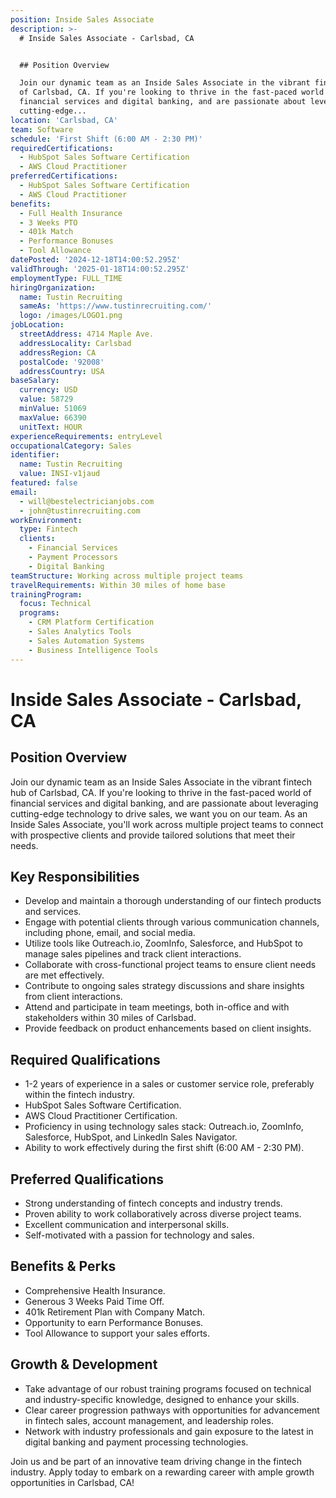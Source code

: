 ```yaml
---
position: Inside Sales Associate
description: >-
  # Inside Sales Associate - Carlsbad, CA


  ## Position Overview

  Join our dynamic team as an Inside Sales Associate in the vibrant fintech hub
  of Carlsbad, CA. If you're looking to thrive in the fast-paced world of
  financial services and digital banking, and are passionate about leveraging
  cutting-edge...
location: 'Carlsbad, CA'
team: Software
schedule: 'First Shift (6:00 AM - 2:30 PM)'
requiredCertifications:
  - HubSpot Sales Software Certification
  - AWS Cloud Practitioner
preferredCertifications:
  - HubSpot Sales Software Certification
  - AWS Cloud Practitioner
benefits:
  - Full Health Insurance
  - 3 Weeks PTO
  - 401k Match
  - Performance Bonuses
  - Tool Allowance
datePosted: '2024-12-18T14:00:52.295Z'
validThrough: '2025-01-18T14:00:52.295Z'
employmentType: FULL_TIME
hiringOrganization:
  name: Tustin Recruiting
  sameAs: 'https://www.tustinrecruiting.com/'
  logo: /images/LOGO1.png
jobLocation:
  streetAddress: 4714 Maple Ave.
  addressLocality: Carlsbad
  addressRegion: CA
  postalCode: '92008'
  addressCountry: USA
baseSalary:
  currency: USD
  value: 58729
  minValue: 51069
  maxValue: 66390
  unitText: HOUR
experienceRequirements: entryLevel
occupationalCategory: Sales
identifier:
  name: Tustin Recruiting
  value: INSI-v1jaud
featured: false
email:
  - will@bestelectricianjobs.com
  - john@tustinrecruiting.com
workEnvironment:
  type: Fintech
  clients:
    - Financial Services
    - Payment Processors
    - Digital Banking
teamStructure: Working across multiple project teams
travelRequirements: Within 30 miles of home base
trainingProgram:
  focus: Technical
  programs:
    - CRM Platform Certification
    - Sales Analytics Tools
    - Sales Automation Systems
    - Business Intelligence Tools
---
```




# Inside Sales Associate - Carlsbad, CA

## Position Overview
Join our dynamic team as an Inside Sales Associate in the vibrant fintech hub of Carlsbad, CA. If you're looking to thrive in the fast-paced world of financial services and digital banking, and are passionate about leveraging cutting-edge technology to drive sales, we want you on our team. As an Inside Sales Associate, you'll work across multiple project teams to connect with prospective clients and provide tailored solutions that meet their needs.

## Key Responsibilities
- Develop and maintain a thorough understanding of our fintech products and services.
- Engage with potential clients through various communication channels, including phone, email, and social media.
- Utilize tools like Outreach.io, ZoomInfo, Salesforce, and HubSpot to manage sales pipelines and track client interactions.
- Collaborate with cross-functional project teams to ensure client needs are met effectively.
- Contribute to ongoing sales strategy discussions and share insights from client interactions.
- Attend and participate in team meetings, both in-office and with stakeholders within 30 miles of Carlsbad.
- Provide feedback on product enhancements based on client insights.

## Required Qualifications
- 1-2 years of experience in a sales or customer service role, preferably within the fintech industry.
- HubSpot Sales Software Certification.
- AWS Cloud Practitioner Certification.
- Proficiency in using technology sales stack: Outreach.io, ZoomInfo, Salesforce, HubSpot, and LinkedIn Sales Navigator.
- Ability to work effectively during the first shift (6:00 AM - 2:30 PM).

## Preferred Qualifications
- Strong understanding of fintech concepts and industry trends.
- Proven ability to work collaboratively across diverse project teams.
- Excellent communication and interpersonal skills.
- Self-motivated with a passion for technology and sales.

## Benefits & Perks
- Comprehensive Health Insurance.
- Generous 3 Weeks Paid Time Off.
- 401k Retirement Plan with Company Match.
- Opportunity to earn Performance Bonuses.
- Tool Allowance to support your sales efforts.

## Growth & Development
- Take advantage of our robust training programs focused on technical and industry-specific knowledge, designed to enhance your skills.
- Clear career progression pathways with opportunities for advancement in fintech sales, account management, and leadership roles.
- Network with industry professionals and gain exposure to the latest in digital banking and payment processing technologies.

Join us and be part of an innovative team driving change in the fintech industry. Apply today to embark on a rewarding career with ample growth opportunities in Carlsbad, CA!